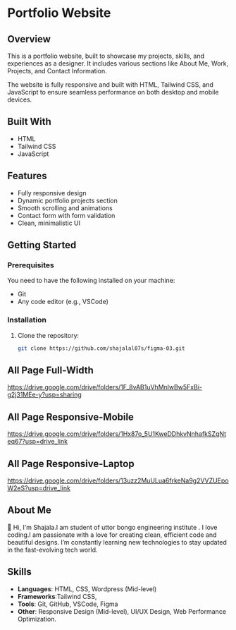 # Portfolio Website

## Overview
This is a portfolio website, built to showcase my projects, skills, and experiences as a designer. It includes various sections like About Me, Work, Projects, and Contact Information.

The website is fully responsive and built with HTML, Tailwind CSS, and JavaScript to ensure seamless performance on both desktop and mobile devices.

## Built With
- HTML
- Tailwind CSS
- JavaScript

## Features
- Fully responsive design
- Dynamic portfolio projects section
- Smooth scrolling and animations
- Contact form with form validation
- Clean, minimalistic UI

## Getting Started

### Prerequisites
You need to have the following installed on your machine:
- Git
- Any code editor (e.g., VSCode)

### Installation
1. Clone the repository:
   ```bash
   git clone https://github.com/shajalal07s/figma-03.git

## All Page Full-Width

https://drive.google.com/drive/folders/1F_8vAB1uVhMnlwBw5FxBi-g2j31MEe-y?usp=sharing


## All Page Responsive-Mobile

https://drive.google.com/drive/folders/1Hx87o_5U1KweDDhkvNnhafkSZqNteq67?usp=drive_link

## All Page Responsive-Laptop
https://drive.google.com/drive/folders/13uzz2MuULua6frkeNa9g2VVZUEpoW2eS?usp=drive_link


## About Me

👋 Hi, I'm Shajala.I am student of uttor bongo engineering institute . I love coding.I am passionate with a love for creating clean, efficient code and beautiful designs. I’m constantly learning new technologies to stay updated in the fast-evolving tech world.

## Skills

- **Languages**: HTML, CSS, Wordpress (Mid-level)
- **Frameworks**:Tailwind CSS,
- **Tools**: Git, GitHub, VSCode, Figma
- **Other**: Responsive Design (Mid-level), UI/UX Design, Web Performance Optimization.
